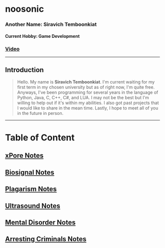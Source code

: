 # noosonic
### Another Name: Siravich Temboonkiat
#### Current Hobby: Game Development
### [Video](https://youtu.be/TWuJZxN0TnE)

---

## Introduction
> Hello. My name is **Siravich Temboonkiat**. I'm current waiting for my first term in my chosen university but as of right now, I'm quite free. Anyways, I've been programming for several years in the language of Python, Java, C, C++, C#, and LUA. I may not be the best but I'm willing to help out if it's within my abilities. I also got past projects that I would like to share in the mean time. Lastly, I hope to meet all of you in the future in person.

---

# Table of Content
## [xPore Notes](https://docs.google.com/document/d/1iLY41EE_cvKP_4KQcEkTAsBw8FzNPW4gqId9dUpgu_8/edit?usp=sharing)
## [Biosignal Notes](https://docs.google.com/document/d/13kyvQOppsyTjUXof1_U9tTEeZZXBzKjclgY2UtSLamo/edit?usp=sharing)
## [Plagarism Notes](https://docs.google.com/document/d/1uuTAlxSC_TtfH2iTBRq_OlRDEk7eFsg_cogOBwxBeuE/edit?usp=sharing)
## [Ultrasound Notes](https://docs.google.com/document/d/1xsw00fNbygvek08UTf0dThOST5YaNcAB23tijla-EAw/edit?usp=sharing)
## [Mental Disorder Notes](https://docs.google.com/document/d/1bqKv1QKYljSiUHDRWdwLKwXZMtGJb77_8PhvbVI19rY/edit?usp=sharing)
## [Arresting Criminals Notes](https://docs.google.com/document/d/1nz1xJYQZu2J8QxAfB6w767X21-j5s5xbvKooXqERvmo/edit?usp=sharing)

